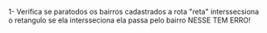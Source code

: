 1- Verifica se paratodos os bairros cadastrados a rota "reta" interssecsiona o retangulo se ela intersseciona ela passa pelo bairro
NESSE TEM ERRO!

